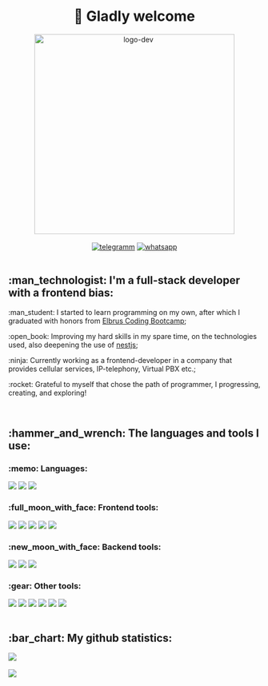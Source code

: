 <div align="center" >
  <h1>👋 Gladly welcome</h1>
  <img src="https://i.imgur.com/MvMxQ1a.gif" alt="logo-dev" width="400px"></img>
  <br />
  <br />
  <a href="https://t.me/kartemdev" target="_blank" rel="noreferrer"> <img src="https://img.shields.io/badge/Telegram-2CA5E0?style=for-the-badge&logo=telegram&logoColor=white" alt="telegramm"></img></a>
  <a href="https://api.whatsapp.com/send/?phone=79852701201&text&type=phone_number&app_absent=0" target="_blank" rel="noreferrer"> <img src="https://img.shields.io/badge/WhatsApp-25D366?style=for-the-badge&logo=whatsapp&logoColor=white" alt="whatsapp"></img></a>
</div>
<br />
<h2>:man_technologist: I'm a full-stack developer with a frontend bias:</h2>
<div>
  <p>:man_student: I started to learn programming on my own, after which I graduated with honors from <a href="https://elbrusboot.camp/">Elbrus Coding Bootcamp</a>;</p>
  <p>:open_book: Improving my hard skills in my spare time, on the technologies used, also deepening the use of <a href="https://nestjs.com/">nestjs</a>;</p>
  <p>:ninja: Currently working as a frontend-developer in a company that provides cellular services, IP-telephony, Virtual PBX etc.;</p>
  <p>:rocket: Grateful to myself that chose the path of programmer, I progressing, creating, and exploring!</p>
</div>
<br />
<h2>:hammer_and_wrench: The languages and tools I use:</h2>
<div>
  <h3>:memo: Languages:</h3>
  <img src="https://img.shields.io/badge/HTML5-E44F26?style=for-the-badge&logo=html5&logoColor=white"></img>
  <img src="https://img.shields.io/badge/JavaScript-424440?style=for-the-badge&logo=javascript&logoColor=F7DF1E"></img>
  <img src="https://img.shields.io/badge/TypeScript-007ACC?style=for-the-badge&logo=typescript&logoColor=white"></img>
  <h3>:full_moon_with_face: Frontend tools:</h3>
  <img src="https://img.shields.io/badge/React-20232A?style=for-the-badge&logo=react&logoColor=61DAFB"></img>
  <img src="https://img.shields.io/badge/Redux-593D88?style=for-the-badge&logo=redux&logoColor=white"></img>
  <img src="https://img.shields.io/badge/jQuery-0769AD?style=for-the-badge&logo=jquery&logoColor=white"></img>
  <img src="https://img.shields.io/badge/CSS3-1572B6?style=for-the-badge&logo=css3&logoColor=white"></img>
  <img src="https://img.shields.io/badge/Sass-CC6699?style=for-the-badge&logo=sass&logoColor=white"></img>
  <h3>:new_moon_with_face: Backend tools:</h3>
  <img src="https://img.shields.io/badge/Node.js-339943?style=for-the-badge&logo=nodedotjs&logoColor=white"></img>
  <img src="https://img.shields.io/badge/Express.js-000000?style=for-the-badge&logo=express&logoColor=white"></img>
  <img src="https://img.shields.io/badge/PostgreSQL-316192?style=for-the-badge&logo=postgresql&logoColor=white"></img>
  <h3>:gear: Other tools:</h3>
  <img src="https://img.shields.io/badge/GIT-E44C30?style=for-the-badge&logo=git&logoColor=white"></img>
  <img src="https://img.shields.io/badge/Webpack-8DD6F9?style=for-the-badge&logo=Webpack&logoColor=white"></img>
  <img src="https://img.shields.io/badge/Babel-F9DC3E?style=for-the-badge&logo=babel&logoColor=white"></img>
  <img src="https://img.shields.io/badge/Shell_Script-121011?style=for-the-badge&logo=gnu-bash&logoColor=white"></img>
  <img src="https://img.shields.io/badge/npm-CB3837?style=for-the-badge&logo=npm&logoColor=white"></img>
  <img src="https://img.shields.io/badge/Visual_Studio_Code-0078D4?style=for-the-badge&logo=visual%20studio%20code&logoColor=white"></img>
</div>
<br />
<h2>:bar_chart: My github statistics:</h2>
<div>
  <img src="https://github-readme-stats.vercel.app/api/top-langs/?username=kartemdev&layout=compact&theme=material-palenight" />
  <br />
  <br />
  <img align="center" src="https://github-readme-stats.vercel.app/api?username=kartemdev&show_icons=true&theme=material-palenight" />
</div>
